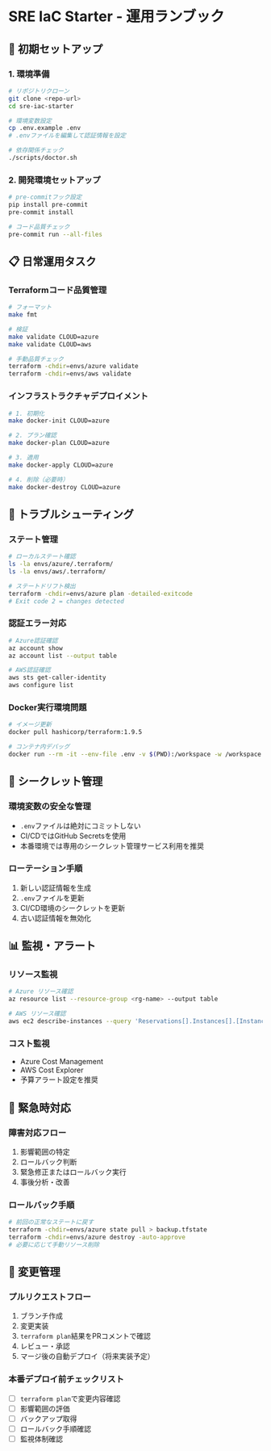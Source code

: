 # SRE IaC Starter - 運用ランブック

## 🚀 初期セットアップ

### 1. 環境準備

```bash
# リポジトリクローン
git clone <repo-url>
cd sre-iac-starter

# 環境変数設定
cp .env.example .env
# .envファイルを編集して認証情報を設定

# 依存関係チェック
./scripts/doctor.sh
```

### 2. 開発環境セットアップ

```bash
# pre-commitフック設定
pip install pre-commit
pre-commit install

# コード品質チェック
pre-commit run --all-files
```

## 📋 日常運用タスク

### Terraformコード品質管理

```bash
# フォーマット
make fmt

# 検証
make validate CLOUD=azure
make validate CLOUD=aws

# 手動品質チェック
terraform -chdir=envs/azure validate
terraform -chdir=envs/aws validate
```

### インフラストラクチャデプロイメント

```bash
# 1. 初期化
make docker-init CLOUD=azure

# 2. プラン確認
make docker-plan CLOUD=azure

# 3. 適用
make docker-apply CLOUD=azure

# 4. 削除（必要時）
make docker-destroy CLOUD=azure
```

## 🔧 トラブルシューティング

### ステート管理

```bash
# ローカルステート確認
ls -la envs/azure/.terraform/
ls -la envs/aws/.terraform/

# ステートドリフト検出
terraform -chdir=envs/azure plan -detailed-exitcode
# Exit code 2 = changes detected
```

### 認証エラー対応

```bash
# Azure認証確認
az account show
az account list --output table

# AWS認証確認
aws sts get-caller-identity
aws configure list
```

### Docker実行環境問題

```bash
# イメージ更新
docker pull hashicorp/terraform:1.9.5

# コンテナ内デバッグ
docker run --rm -it --env-file .env -v $(PWD):/workspace -w /workspace hashicorp/terraform:1.9.5 sh
```

## 🔐 シークレット管理

### 環境変数の安全な管理

- `.env`ファイルは絶対にコミットしない
- CI/CDではGitHub Secretsを使用
- 本番環境では専用のシークレット管理サービス利用を推奨

### ローテーション手順

1. 新しい認証情報を生成
2. `.env`ファイルを更新
3. CI/CD環境のシークレットを更新
4. 古い認証情報を無効化

## 📊 監視・アラート

### リソース監視

```bash
# Azure リソース確認
az resource list --resource-group <rg-name> --output table

# AWS リソース確認
aws ec2 describe-instances --query 'Reservations[].Instances[].[InstanceId,State.Name,Tags[?Key==`Name`].Value|[0]]' --output table
```

### コスト監視

- Azure Cost Management
- AWS Cost Explorer
- 予算アラート設定を推奨

## 🚨 緊急時対応

### 障害対応フロー

1. 影響範囲の特定
2. ロールバック判断
3. 緊急修正またはロールバック実行
4. 事後分析・改善

### ロールバック手順

```bash
# 前回の正常なステートに戻す
terraform -chdir=envs/azure state pull > backup.tfstate
terraform -chdir=envs/azure destroy -auto-approve
# 必要に応じて手動リソース削除
```

## 📝 変更管理

### プルリクエストフロー

1. ブランチ作成
2. 変更実装
3. `terraform plan`結果をPRコメントで確認
4. レビュー・承認
5. マージ後の自動デプロイ（将来実装予定）

### 本番デプロイ前チェックリスト

- [ ] `terraform plan`で変更内容確認
- [ ] 影響範囲の評価
- [ ] バックアップ取得
- [ ] ロールバック手順確認
- [ ] 監視体制確認

